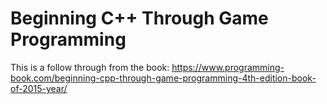 # Beginning C++ Through Game Programming

This is a follow through from the book: https://www.programming-book.com/beginning-cpp-through-game-programming-4th-edition-book-of-2015-year/
